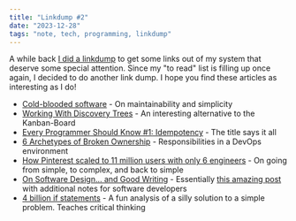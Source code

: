 ```yaml
---
title: "Linkdump #2"
date: "2023-12-28"
tags: "note, tech, programming, linkdump"
---
```


A while back [I did a linkdump](/posts/2023-09-11-linkdump-software-development) to get some links out of my system that deserve some special attention. Since my "to read" list is filling up once again, I decided to do another link dump. I hope you find these articles as interesting as I do!

- [Cold-blooded software](https://dubroy.com/blog/cold-blooded-software/) - On maintainability and simplicity
- [Working With Discovery Trees](https://www.industriallogic.com/blog/discovery-trees/) - An interesting alternative to the Kanban-Board
- [Every Programmer Should Know #1: Idempotency](https://www.berkansasmaz.com/every-programmer-should-know-idempotency/) - The title says it all
- [6 Archetypes of Broken Ownership](https://blog.alexewerlof.com/p/broken-ownership) - Responsibilities in a DevOps environment
- [How Pinterest scaled to 11 million users with only 6 engineers](https://read.engineerscodex.com/p/how-pinterest-scaled-to-11-million) - On going from simple, to complex, and back to simple
- [On Software Design... and Good Writing](https://iximiuz.com/en/posts/on-software-design-and-good-writing/) - Essentially [this amazing post](https://spacecraft.ssl.umd.edu/akins_laws.html) with additional notes for software developers
- [4 billion if statements](https://andreasjhkarlsson.github.io//jekyll/update/2023/12/27/4-billion-if-statements.html) - A fun analysis of a silly solution to a simple problem. Teaches critical thinking

